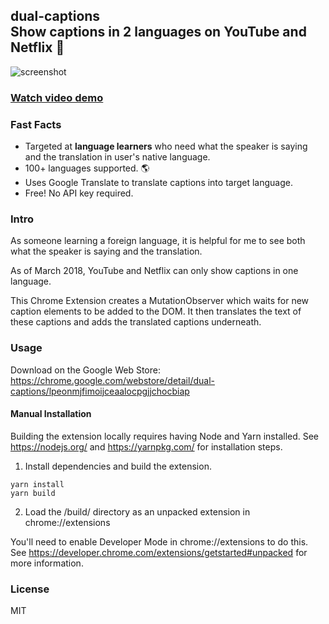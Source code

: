 ## dual-captions <br/> Show captions in 2 languages on YouTube and Netflix 💬

![screenshot](https://github.com/mikesteele/dual-captions/blob/master/screenshot.gif)
<br/>
### <a href="https://www.youtube.com/watch?v=E0QQoeUAIpE" target="_blank">Watch video demo</a>
### Fast Facts

* Targeted at **language learners** who need what the speaker is saying and the translation in user's native language.
* 100+ languages supported. 🌎
* Uses Google Translate to translate captions into target language.
* Free! No API key required.

### Intro

As someone learning a foreign language, it is helpful for me to see both what the speaker is saying and the translation. 

As of March 2018, YouTube and Netflix can only show captions in one language. 

This Chrome Extension creates a MutationObserver which waits for new caption elements to be added to the DOM. It then translates the text of these captions and adds the translated captions underneath.

### Usage

Download on the Google Web Store: https://chrome.google.com/webstore/detail/dual-captions/lpeonmjfimoijceaalocpgjjchocbiap

#### Manual Installation

Building the extension locally requires having Node and Yarn installed. See https://nodejs.org/ and https://yarnpkg.com/ for installation steps.

1. Install dependencies and build the extension.

````
yarn install
yarn build
````

2. Load the /build/ directory as an unpacked extension in chrome://extensions

You'll need to enable Developer Mode in chrome://extensions to do this. See https://developer.chrome.com/extensions/getstarted#unpacked for more information.

### License

MIT
